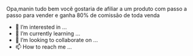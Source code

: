 Opa,manin tudo bem você gostaria de afiliar a um produto com passo a passo para vender e ganha 80% de comissão de toda venda
- 👀 I’m interested in ...
- 🌱 I’m currently learning ...
- 💞️ I’m looking to collaborate on ...
- 📫 How to reach me ...

<!---
Henjubileindka/Henjubileindka is a ✨ special ✨ repository because its `README.md` (this file) appears on your GitHub profile.
You can click the Preview link to take a look at your changes.
--->
